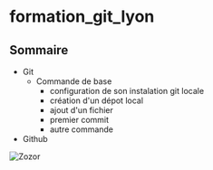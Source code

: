 # formation_git_lyon




## Sommaire


* Git
	* Commande de base
		* configuration de son instalation git locale
		* création d'un dépot local
		* ajout d'un fichier
		* premier commit
		* autre commande
* Github

![Zozor](http://uploads.siteduzero.com/files/420001_421000/420263.png)

